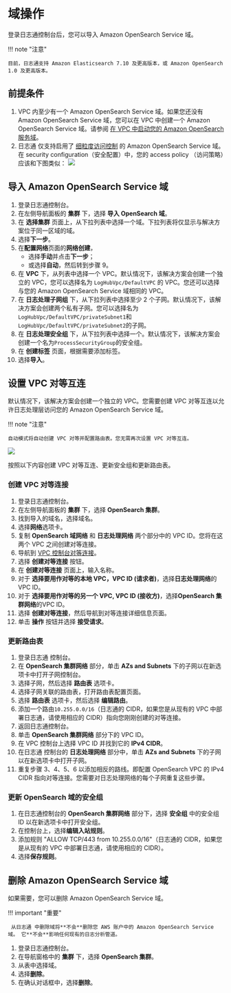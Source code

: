 # 域操作

登录日志通控制台后，您可以导入 Amazon OpenSearch Service 域。

!!! note "注意"

    目前，日志通支持 Amazon Elasticsearch 7.10 及更高版本，或 Amazon OpenSearch 1.0 及更高版本。

## 前提条件

1. VPC 内至少有一个 Amazon OpenSearch Service 域。如果您还没有 Amazon OpenSearch Service 域，您可以在 VPC 中创建一个 Amazon OpenSearch Service 域。请参阅 [在 VPC 中启动您的 Amazon OpenSearch 服务域][vpc]。
2. 日志通 仅支持启用了 [细粒度访问控制](https://docs.aws.amazon.com/opensearch-service/latest/developerguide/fgac.html) 的 Amazon OpenSearch Service 域。
在 security configuration（安全配置）中，您的 access policy （访问策略）应该和下图类似：
    ![](../../images/domain/policy.png)

## 导入 Amazon OpenSearch Service 域

1. 登录日志通控制台。
2. 在左侧导航面板的 **集群** 下，选择 **导入 OpenSearch 域**。
3. 在 **选择集群** 页面上，从下拉列表中选择一个域。下拉列表将仅显示与解决方案位于同一区域的域。
4. 选择**下一步**。
5. 在**配置网络**页面的**网络创建**，
   * 选择**手动**并点击**下一步**；
   * 或选择**自动**，然后转到步骤 9。
6. 在 **VPC** 下，从列表中选择一个 VPC。默认情况下，该解决方案会创建一个独立的 VPC，您可以选择名为 `LogHubVpc/DefaultVPC` 的 VPC。您还可以选择与您的 Amazon OpenSearch Service 域相同的 VPC。
7. 在 **日志处理子网组** 下，从下拉列表中选择至少 2 个子网。默认情况下，该解决方案会创建两个私有子网。您可以选择名为`LogHubVpc/DefaultVPC/privateSubnet1`和`LogHubVpc/DefaultVPC/privateSubnet2`的子网。
8. 在 **日志处理安全组** 下，从下拉列表中选择一个。默认情况下，该解决方案会创建一个名为`ProcessSecurityGroup`的安全组。
9. 在 **创建标签** 页面，根据需要添加标签。
10. 选择**导入**。

## 设置 VPC 对等互连

默认情况下，该解决方案会创建一个独立的 VPC。您需要创建 VPC 对等互连以允许日志处理层访问您的 Amazon OpenSearch Service 域。

!!! note "注意"

    自动模式将自动创建 VPC 对等并配置路由表。您无需再次设置 VPC 对等互连。

![](../../images/domain/domain-vpc-peering.svg)

按照以下内容创建 VPC 对等互连、更新安全组和更新路由表。

### 创建 VPC 对等连接

1. 登录日志通控制台。
2. 在左侧导航面板的 **集群** 下，选择 **OpenSearch 集群**。
3. 找到导入的域名，选择域名。
4. 选择**网络**选项卡。
5. 复制 **OpenSearch 域网络** 和 **日志处理网络** 两个部分中的 VPC ID。您将在这两个 VPC 之间创建对等连接。
6. 导航到 [VPC 控制台对等连接](https://console.aws.amazon.com/vpc/home#PeeringConnections)。
7. 选择 **创建对等连接** 按钮。
8. 在 **创建对等连接** 页面上，输入名称。
9. 对于 **选择要用作对等的本地 VPC，VPC ID (请求者)**，选择**日志处理网络**的 VPC ID。
10. 对于 **选择要用作对等的另一个 VPC, VPC ID (接收方)**，选择**OpenSearch 集群网络**的VPC ID。
11. 选择 **创建对等连接**，然后导航到对等连接详细信息页面。
12. 单击 **操作** 按钮并选择 **接受请求**。

### 更新路由表

1. 登录日志通 控制台。
2. 在 **OpenSearch 集群网络** 部分，单击 **AZs and Subnets** 下的子网以在新选项卡中打开子网控制台。
3. 选择子网，然后选择 **路由表** 选项卡。
4. 选择子网关联的路由表，打开路由表配置页面。
5. 选择 **路由表** 选项卡，然后选择 **编辑路由**。
6. 添加一个路由`10.255.0.0/16`（日志通的 CIDR，如果您是从现有的 VPC 中部署日志通，请使用相应的 CIDR）指向您刚刚创建的对等连接。
7. 返回日志通控制台。
8. 单击 **OpenSearch 集群网络** 部分下的 VPC ID。
9. 在 VPC 控制台上选择 VPC ID 并找到它的 **IPv4 CIDR**。
10. 在日志通 控制台的 **日志处理网络** 部分中，单击 **AZs and Subnets** 下的子网以在新选项卡中打开子网。
11. 重复步骤 3、4、5、6 以添加相反的路线。即配置 OpenSearch VPC 的 IPv4 CIDR 指向对等连接。您需要对日志处理网络的每个子网重复这些步骤。

### 更新 OpenSearch 域的安全组

1. 在日志通控制台的 **OpenSearch 集群网络** 部分下，选择 **安全组** 中的安全组 ID 以在新选项卡中打开安全组。
2. 在控制台上，选择**编辑入站规则**。
3. 添加规则 "ALLOW TCP/443 from 10.255.0.0/16"（日志通的 CIDR，如果您是从现有的 VPC 中部署日志通，请使用相应的 CIDR）。
4. 选择**保存规则**。

## 删除 Amazon OpenSearch Service 域

如果需要，您可以删除 Amazon OpenSearch Service 域。

!!! important "重要"

     从日志通 中删除域将**不会**删除您 AWS 账户中的 Amazon OpenSearch Service 域。 它**不会**影响任何现有的日志分析管道。

1. 登录日志通控制台。
2. 在导航窗格中的 **集群** 下，选择 **OpenSearch 集群**。
3. 从表中选择域。
4. 选择**删除**。
5. 在确认对话框中，选择**删除**。


[dg]: https://docs.aws.amazon.com/opensearch-service/latest/developerguide/createupdatedomains.html
[vpc]:https://docs.aws.amazon.com/opensearch-service/latest/developerguide/vpc.html

